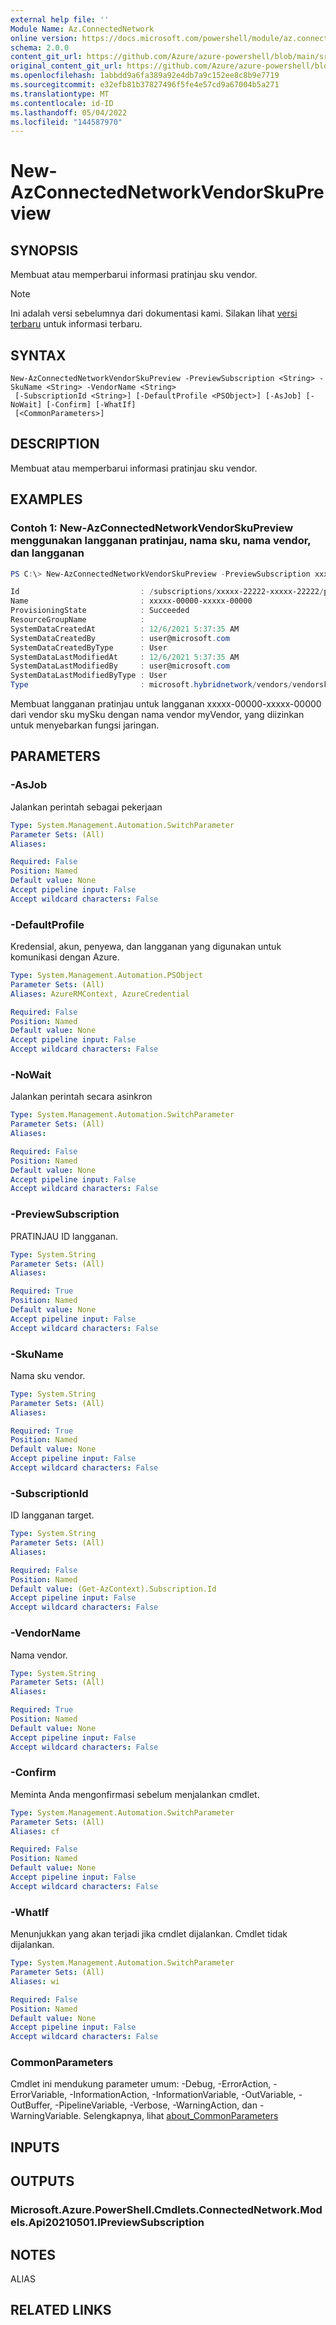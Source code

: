 ```yaml
---
external help file: ''
Module Name: Az.ConnectedNetwork
online version: https://docs.microsoft.com/powershell/module/az.connectednetwork/new-azconnectednetworkvendorskupreview
schema: 2.0.0
content_git_url: https://github.com/Azure/azure-powershell/blob/main/src/ConnectedNetwork/help/New-AzConnectedNetworkVendorSkuPreview.md
original_content_git_url: https://github.com/Azure/azure-powershell/blob/main/src/ConnectedNetwork/help/New-AzConnectedNetworkVendorSkuPreview.md
ms.openlocfilehash: 1abbdd9a6fa389a92e4db7a9c152ee8c8b9e7719
ms.sourcegitcommit: e32efb81b37827496f5fe4e57cd9a67004b5a271
ms.translationtype: MT
ms.contentlocale: id-ID
ms.lasthandoff: 05/04/2022
ms.locfileid: "144587970"
---
```

# New-AzConnectedNetworkVendorSkuPreview

## SYNOPSIS
Membuat atau memperbarui informasi pratinjau sku vendor.

> [!NOTE]
>Ini adalah versi sebelumnya dari dokumentasi kami. Silakan lihat [versi terbaru](/powershell/module/az.connectednetwork/new-azconnectednetworkvendorskupreview) untuk informasi terbaru.

## SYNTAX

```
New-AzConnectedNetworkVendorSkuPreview -PreviewSubscription <String> -SkuName <String> -VendorName <String>
 [-SubscriptionId <String>] [-DefaultProfile <PSObject>] [-AsJob] [-NoWait] [-Confirm] [-WhatIf]
 [<CommonParameters>]
```

## DESCRIPTION
Membuat atau memperbarui informasi pratinjau sku vendor.

## EXAMPLES

### Contoh 1: New-AzConnectedNetworkVendorSkuPreview menggunakan langganan pratinjau, nama sku, nama vendor, dan langganan
```powershell
PS C:\> New-AzConnectedNetworkVendorSkuPreview -PreviewSubscription xxxxx-00000-xxxxx-00000 -SkuName mySku -VendorName myVendor -SubscriptionId xxxxx-22222-xxxxx-22222

Id                           : /subscriptions/xxxxx-22222-xxxxx-22222/providers/Microsoft.HybridNetwork/vendors/myVendor/vendorSkus/mySku/previewSubscriptions/xxxxx-00000-xxxxx-00000
Name                         : xxxxx-00000-xxxxx-00000
ProvisioningState            : Succeeded
ResourceGroupName            :
SystemDataCreatedAt          : 12/6/2021 5:37:35 AM
SystemDataCreatedBy          : user@microsoft.com
SystemDataCreatedByType      : User
SystemDataLastModifiedAt     : 12/6/2021 5:37:35 AM
SystemDataLastModifiedBy     : user@microsoft.com
SystemDataLastModifiedByType : User
Type                         : microsoft.hybridnetwork/vendors/vendorskus/previewsubscriptions

```

Membuat langganan pratinjau untuk langganan xxxxx-00000-xxxxx-00000 dari vendor sku mySku dengan nama vendor myVendor, yang diizinkan untuk menyebarkan fungsi jaringan.

## PARAMETERS

### -AsJob
Jalankan perintah sebagai pekerjaan

```yaml
Type: System.Management.Automation.SwitchParameter
Parameter Sets: (All)
Aliases:

Required: False
Position: Named
Default value: None
Accept pipeline input: False
Accept wildcard characters: False
```

### -DefaultProfile
Kredensial, akun, penyewa, dan langganan yang digunakan untuk komunikasi dengan Azure.

```yaml
Type: System.Management.Automation.PSObject
Parameter Sets: (All)
Aliases: AzureRMContext, AzureCredential

Required: False
Position: Named
Default value: None
Accept pipeline input: False
Accept wildcard characters: False
```

### -NoWait
Jalankan perintah secara asinkron

```yaml
Type: System.Management.Automation.SwitchParameter
Parameter Sets: (All)
Aliases:

Required: False
Position: Named
Default value: None
Accept pipeline input: False
Accept wildcard characters: False
```

### -PreviewSubscription
PRATINJAU ID langganan.

```yaml
Type: System.String
Parameter Sets: (All)
Aliases:

Required: True
Position: Named
Default value: None
Accept pipeline input: False
Accept wildcard characters: False
```

### -SkuName
Nama sku vendor.

```yaml
Type: System.String
Parameter Sets: (All)
Aliases:

Required: True
Position: Named
Default value: None
Accept pipeline input: False
Accept wildcard characters: False
```

### -SubscriptionId
ID langganan target.

```yaml
Type: System.String
Parameter Sets: (All)
Aliases:

Required: False
Position: Named
Default value: (Get-AzContext).Subscription.Id
Accept pipeline input: False
Accept wildcard characters: False
```

### -VendorName
Nama vendor.

```yaml
Type: System.String
Parameter Sets: (All)
Aliases:

Required: True
Position: Named
Default value: None
Accept pipeline input: False
Accept wildcard characters: False
```

### -Confirm
Meminta Anda mengonfirmasi sebelum menjalankan cmdlet.

```yaml
Type: System.Management.Automation.SwitchParameter
Parameter Sets: (All)
Aliases: cf

Required: False
Position: Named
Default value: None
Accept pipeline input: False
Accept wildcard characters: False
```

### -WhatIf
Menunjukkan yang akan terjadi jika cmdlet dijalankan.
Cmdlet tidak dijalankan.

```yaml
Type: System.Management.Automation.SwitchParameter
Parameter Sets: (All)
Aliases: wi

Required: False
Position: Named
Default value: None
Accept pipeline input: False
Accept wildcard characters: False
```

### CommonParameters
Cmdlet ini mendukung parameter umum: -Debug, -ErrorAction, -ErrorVariable, -InformationAction, -InformationVariable, -OutVariable, -OutBuffer, -PipelineVariable, -Verbose, -WarningAction, dan -WarningVariable. Selengkapnya, lihat [about_CommonParameters](http://go.microsoft.com/fwlink/?LinkID=113216)

## INPUTS

## OUTPUTS

### Microsoft.Azure.PowerShell.Cmdlets.ConnectedNetwork.Models.Api20210501.IPreviewSubscription

## NOTES

ALIAS

## RELATED LINKS

